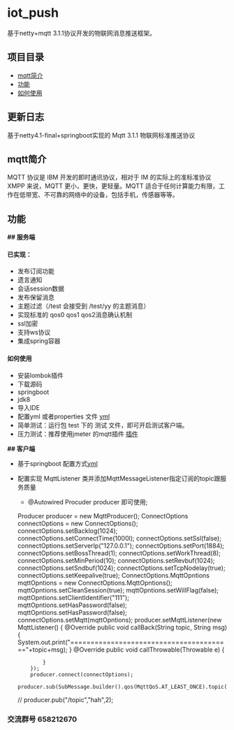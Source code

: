 # iot_push
基于netty+mqtt 3.1.1协议开发的物联网消息推送框架。

 ## 项目目录
 * [mqtt简介](#1)
 * [功能](#2)
 * [如何使用](#3)
 ## 更新日志
 基于netty4.1-final+springboot实现的 Mqtt 3.1.1 物联网标准推送协议
 ## <a name="1">mqtt简介</a>
 MQTT 协议是 IBM 开发的即时通讯协议，相对于 IM 的实际上的准标准协议 XMPP 来说，MQTT 更小，更快，更轻量。MQTT 适合于任何计算能力有限，工作在低带宽、不可靠的网络中的设备，包括手机，传感器等等。
 ## <a name="2">功能</a>
 
 **## 服务端**
 
 #### 已实现：
 * 发布订阅功能
 * 遗言通知
 * 会话session数据
 * 发布保留消息
 * 主题过滤（/test 会接受到 /test/yy 的主题消息）
 * 实现标准的 qos0 qos1 qos2消息确认机制
 * ssl加密
 * 支持ws协议
 * 集成spring容器
   
 
 #### <a name="3">如何使用</a>
  * 安装lombok插件  
  * 下载源码
  * springboot
  * jdk8
  * 导入IDE
  * 配置yml 或者properties 文件 [yml](https://github.com/1ssqq1lxr/iot_push/blob/master/iot_push_server/src/main/resources/application.yml)  
  * 简单测试：运行包 test 下的 测试 文件，即可开启测试客户端。
  * 压力测试：推荐使用jmeter 的mqtt插件 [插件](https://github.com/tuanhiep/mqtt-jmeter)
 
  **## 客户端**
  
  * 基于springboot 配置方式[yml](https://github.com/1ssqq1lxr/iot_push/blob/master/iot_push_client/src/main/resources/application.yml)
  
  * 配置实现 MqttListener 类并添加MqttMessageListener指定订阅的topic跟服务质量
    
    
    * @Autowired Procuder producer 即可使用;
    
  
     Producer producer = new MqttProducer();
            ConnectOptions connectOptions = new ConnectOptions();
            connectOptions.setBacklog(1024);
            connectOptions.setConnectTime(1000l);
            connectOptions.setSsl(false);
            connectOptions.setServerIp("127.0.0.1");
            connectOptions.setPort(1884);
            connectOptions.setBossThread(1);
            connectOptions.setWorkThread(8);
            connectOptions.setMinPeriod(10);
            connectOptions.setRevbuf(1024);
            connectOptions.setSndbuf(1024);
            connectOptions.setTcpNodelay(true);
            connectOptions.setKeepalive(true);
            ConnectOptions.MqttOpntions mqttOpntions = new ConnectOptions.MqttOpntions();
            mqttOpntions.setCleanSession(true);
            mqttOpntions.setWillFlag(false);
            mqttOpntions.setClientIdentifier("111");
            mqttOpntions.setHasPassword(false);
            mqttOpntions.setHasPassword(false);
            connectOptions.setMqtt(mqttOpntions);
            producer.setMqttListener(new MqttListener() {
                @Override
                public void callBack(String topic, String msg) {
                            System.out.print("========================================"+topic+msg);
                }
                @Override
                public void callThrowable(Throwable e) {
    
                }
            });
            producer.connect(connectOptions);
            producer.sub(SubMessage.builder().qos(MqttQoS.AT_LEAST_ONCE).topic("/t1/t2").build());
    //        producer.pub("/topic","hah",2);
    
 ### 交流群号 658212670

 

